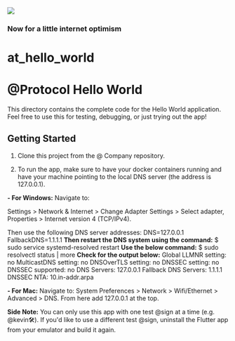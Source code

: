 <img src="https://atsign.dev/assets/img/@developersmall.png?sanitize=true">

### Now for a little internet optimism

# at_hello_world

# @Protocol Hello World

This directory contains the complete code for the Hello World application. Feel free to use
this for testing, debugging, or just trying out the app!

## Getting Started

1. Clone this project from the @ Company repository.

2. To run the app, make sure to have your docker containers running and have your machine pointing to the local DNS server (the address is 127.0.0.1).

**- For Windows:**
Navigate to:

Settings > Network & Internet > Change Adapter Settings > Select adapter, Properties >  Internet version 4 (TCP/IPv4). 

Then use the following DNS server addresses:
DNS=127.0.0.1
FallbackDNS=1.1.1.1
**Then restart the DNS system using the command:**
$ sudo service systemd-resolved restart
**Use the below command:**
$ sudo resolvectl status |  more
**Check for the output below:**
Global
       LLMNR setting: no
MulticastDNS setting: no
  DNSOverTLS setting: no
      DNSSEC setting: no
    DNSSEC supported: no
         DNS Servers: 127.0.0.1
Fallback DNS Servers: 1.1.1.1
DNSSEC NTA: 10.in-addr.arpa

**- For Mac:**
Navigate to:
System Preferences > Network > Wifi/Ethernet > Advanced > DNS. 
From here add 127.0.0.1 at the top.



**Side Note:** You can only use this app with one test @sign at a time (e.g. @kevin🛠). If you'd like to use a different
test @sign, uninstall the Flutter app from your emulator and build it again.
